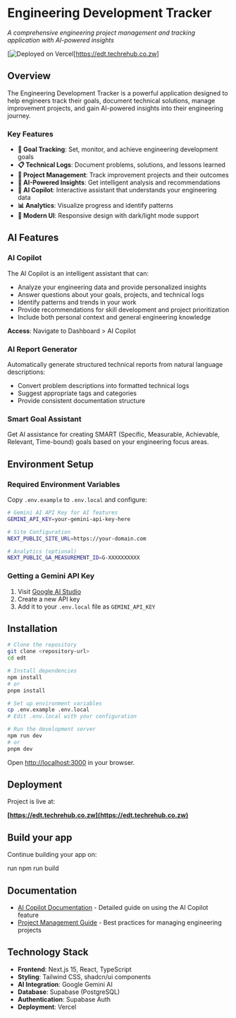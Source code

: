 # Engineering Development Tracker

_A comprehensive engineering project management and tracking application with AI-powered insights_

[![Deployed on Vercel](https://edt.techreub.co.zw)[https://edt.techrehub.co.zw]

## Overview

The Engineering Development Tracker is a powerful application designed to help engineers track their goals, document technical solutions, manage improvement projects, and gain AI-powered insights into their engineering journey.

### Key Features

- **🎯 Goal Tracking**: Set, monitor, and achieve engineering development goals
- **📋 Technical Logs**: Document problems, solutions, and lessons learned
- **🚀 Project Management**: Track improvement projects and their outcomes
- **🤖 AI-Powered Insights**: Get intelligent analysis and recommendations
- **💬 AI Copilot**: Interactive assistant that understands your engineering data
- **📊 Analytics**: Visualize progress and identify patterns
- **📱 Modern UI**: Responsive design with dark/light mode support

## AI Features

### AI Copilot

The AI Copilot is an intelligent assistant that can:

- Analyze your engineering data and provide personalized insights
- Answer questions about your goals, projects, and technical logs
- Identify patterns and trends in your work
- Provide recommendations for skill development and project prioritization
- Include both personal context and general engineering knowledge

**Access**: Navigate to Dashboard > AI Copilot

### AI Report Generator

Automatically generate structured technical reports from natural language descriptions:

- Convert problem descriptions into formatted technical logs
- Suggest appropriate tags and categories
- Provide consistent documentation structure

### Smart Goal Assistant

Get AI assistance for creating SMART (Specific, Measurable, Achievable, Relevant, Time-bound) goals based on your engineering focus areas.

## Environment Setup

### Required Environment Variables

Copy `.env.example` to `.env.local` and configure:

```bash
# Gemini AI API Key for AI features
GEMINI_API_KEY=your-gemini-api-key-here

# Site Configuration
NEXT_PUBLIC_SITE_URL=https://your-domain.com

# Analytics (optional)
NEXT_PUBLIC_GA_MEASUREMENT_ID=G-XXXXXXXXXX
```

### Getting a Gemini API Key

1. Visit [Google AI Studio](https://makersuite.google.com/app/apikey)
2. Create a new API key
3. Add it to your `.env.local` file as `GEMINI_API_KEY`

## Installation

```bash
# Clone the repository
git clone <repository-url>
cd edt

# Install dependencies
npm install
# or
pnpm install

# Set up environment variables
cp .env.example .env.local
# Edit .env.local with your configuration

# Run the development server
npm run dev
# or
pnpm dev
```

Open [http://localhost:3000](http://localhost:3000) in your browser.

## Deployment

Project is live at:

**[https://edt.techrehub.co.zw](https://edt.techrehub.co.zw)**

## Build your app

Continue building your app on:

run npm run build

## Documentation

- [AI Copilot Documentation](./AI_COPILOT_DOCUMENTATION.md) - Detailed guide on using the AI Copilot feature
- [Project Management Guide](./PROJECT_MANAGEMENT_IMPROVEMENTS.md) - Best practices for managing engineering projects

## Technology Stack

- **Frontend**: Next.js 15, React, TypeScript
- **Styling**: Tailwind CSS, shadcn/ui components
- **AI Integration**: Google Gemini AI
- **Database**: Supabase (PostgreSQL)
- **Authentication**: Supabase Auth
- **Deployment**: Vercel

